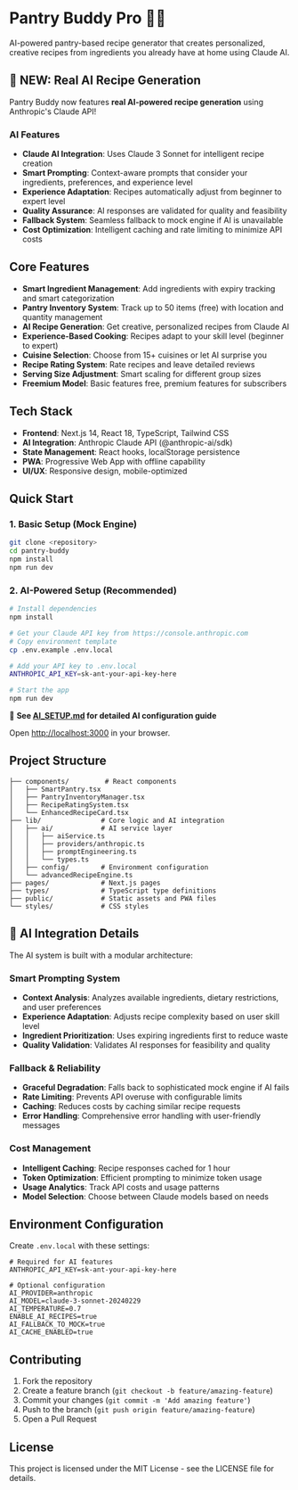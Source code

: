 # Pantry Buddy Pro 🍳🤖

AI-powered pantry-based recipe generator that creates personalized, creative recipes from ingredients you already have at home using Claude AI.

## 🚀 NEW: Real AI Recipe Generation

Pantry Buddy now features **real AI-powered recipe generation** using Anthropic's Claude API!

### AI Features
- **Claude AI Integration**: Uses Claude 3 Sonnet for intelligent recipe creation
- **Smart Prompting**: Context-aware prompts that consider your ingredients, preferences, and experience level
- **Experience Adaptation**: Recipes automatically adjust from beginner to expert level
- **Quality Assurance**: AI responses are validated for quality and feasibility
- **Fallback System**: Seamless fallback to mock engine if AI is unavailable
- **Cost Optimization**: Intelligent caching and rate limiting to minimize API costs

## Core Features

- **Smart Ingredient Management**: Add ingredients with expiry tracking and smart categorization
- **Pantry Inventory System**: Track up to 50 items (free) with location and quantity management
- **AI Recipe Generation**: Get creative, personalized recipes from Claude AI
- **Experience-Based Cooking**: Recipes adapt to your skill level (beginner to expert)
- **Cuisine Selection**: Choose from 15+ cuisines or let AI surprise you
- **Recipe Rating System**: Rate recipes and leave detailed reviews
- **Serving Size Adjustment**: Smart scaling for different group sizes
- **Freemium Model**: Basic features free, premium features for subscribers

## Tech Stack

- **Frontend**: Next.js 14, React 18, TypeScript, Tailwind CSS
- **AI Integration**: Anthropic Claude API (@anthropic-ai/sdk)
- **State Management**: React hooks, localStorage persistence
- **PWA**: Progressive Web App with offline capability
- **UI/UX**: Responsive design, mobile-optimized

## Quick Start

### 1. Basic Setup (Mock Engine)
```bash
git clone <repository>
cd pantry-buddy
npm install
npm run dev
```

### 2. AI-Powered Setup (Recommended)
```bash
# Install dependencies
npm install

# Get your Claude API key from https://console.anthropic.com
# Copy environment template
cp .env.example .env.local

# Add your API key to .env.local
ANTHROPIC_API_KEY=sk-ant-your-api-key-here

# Start the app
npm run dev
```

📖 **See [AI_SETUP.md](./AI_SETUP.md) for detailed AI configuration guide**

Open [http://localhost:3000](http://localhost:3000) in your browser.

## Project Structure

```
├── components/         # React components
│   ├── SmartPantry.tsx
│   ├── PantryInventoryManager.tsx
│   ├── RecipeRatingSystem.tsx
│   └── EnhancedRecipeCard.tsx
├── lib/               # Core logic and AI integration
│   ├── ai/            # AI service layer
│   │   ├── aiService.ts
│   │   ├── providers/anthropic.ts
│   │   ├── promptEngineering.ts
│   │   └── types.ts
│   ├── config/        # Environment configuration
│   └── advancedRecipeEngine.ts
├── pages/             # Next.js pages
├── types/             # TypeScript type definitions
├── public/            # Static assets and PWA files
└── styles/            # CSS styles
```

## 🤖 AI Integration Details

The AI system is built with a modular architecture:

### Smart Prompting System
- **Context Analysis**: Analyzes available ingredients, dietary restrictions, and user preferences
- **Experience Adaptation**: Adjusts recipe complexity based on user skill level
- **Ingredient Prioritization**: Uses expiring ingredients first to reduce waste
- **Quality Validation**: Validates AI responses for feasibility and quality

### Fallback & Reliability
- **Graceful Degradation**: Falls back to sophisticated mock engine if AI fails
- **Rate Limiting**: Prevents API overuse with configurable limits
- **Caching**: Reduces costs by caching similar recipe requests
- **Error Handling**: Comprehensive error handling with user-friendly messages

### Cost Management
- **Intelligent Caching**: Recipe responses cached for 1 hour
- **Token Optimization**: Efficient prompting to minimize token usage
- **Usage Analytics**: Track API costs and usage patterns
- **Model Selection**: Choose between Claude models based on needs

## Environment Configuration

Create `.env.local` with these settings:

```env
# Required for AI features
ANTHROPIC_API_KEY=sk-ant-your-api-key-here

# Optional configuration
AI_PROVIDER=anthropic
AI_MODEL=claude-3-sonnet-20240229
AI_TEMPERATURE=0.7
ENABLE_AI_RECIPES=true
AI_FALLBACK_TO_MOCK=true
AI_CACHE_ENABLED=true
```

## Contributing

1. Fork the repository
2. Create a feature branch (`git checkout -b feature/amazing-feature`)
3. Commit your changes (`git commit -m 'Add amazing feature'`)
4. Push to the branch (`git push origin feature/amazing-feature`)
5. Open a Pull Request

## License

This project is licensed under the MIT License - see the LICENSE file for details.